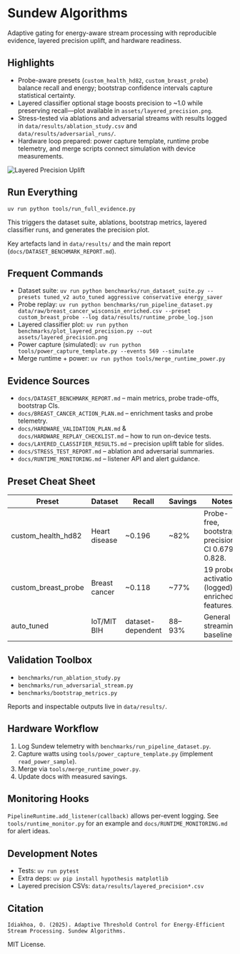 ﻿# Sundew Algorithms

Adaptive gating for energy-aware stream processing with reproducible evidence, layered precision uplift, and hardware readiness.

## Highlights
- Probe-aware presets (`custom_health_hd82`, `custom_breast_probe`) balance recall and energy; bootstrap confidence intervals capture statistical certainty.
- Layered classifier optional stage boosts precision to ~1.0 while preserving recall—plot available in `assets/layered_precision.png`.
- Stress-tested via ablations and adversarial streams with results logged in `data/results/ablation_study.csv` and `data/results/adversarial_runs/`.
- Hardware loop prepared: power capture template, runtime probe telemetry, and merge scripts connect simulation with device measurements.

![Layered Precision Uplift](assets/layered_precision.png)

## Run Everything
```
uv run python tools/run_full_evidence.py
```
This triggers the dataset suite, ablations, bootstrap metrics, layered classifier runs, and generates the precision plot.

Key artefacts land in `data/results/` and the main report (`docs/DATASET_BENCHMARK_REPORT.md`).

## Frequent Commands
- Dataset suite: `uv run python benchmarks/run_dataset_suite.py --presets tuned_v2 auto_tuned aggressive conservative energy_saver`
- Probe replay: `uv run python benchmarks/run_pipeline_dataset.py data/raw/breast_cancer_wisconsin_enriched.csv --preset custom_breast_probe --log data/results/runtime_probe_log.json`
- Layered classifier plot: `uv run python benchmarks/plot_layered_precision.py --out assets/layered_precision.png`
- Power capture (simulated): `uv run python tools/power_capture_template.py --events 569 --simulate`
- Merge runtime + power: `uv run python tools/merge_runtime_power.py`

## Evidence Sources
- `docs/DATASET_BENCHMARK_REPORT.md` – main metrics, probe trade-offs, bootstrap CIs.
- `docs/BREAST_CANCER_ACTION_PLAN.md` – enrichment tasks and probe telemetry.
- `docs/HARDWARE_VALIDATION_PLAN.md` & `docs/HARDWARE_REPLAY_CHECKLIST.md` – how to run on-device tests.
- `docs/LAYERED_CLASSIFIER_RESULTS.md` – precision uplift table for slides.
- `docs/STRESS_TEST_REPORT.md` – ablation and adversarial summaries.
- `docs/RUNTIME_MONITORING.md` – listener API and alert guidance.

## Preset Cheat Sheet
| Preset | Dataset | Recall | Savings | Notes |
| --- | --- | --- | --- | --- |
| custom_health_hd82 | Heart disease | ~0.196 | ~82% | Probe-free, bootstrap precision CI 0.679–0.828. |
| custom_breast_probe | Breast cancer | ~0.118 | ~77% | 19 probe activations (logged), enriched features. |
| auto_tuned | IoT/MIT BIH | dataset-dependent | 88–93% | General streaming baseline. |

## Validation Toolbox
- `benchmarks/run_ablation_study.py`
- `benchmarks/run_adversarial_stream.py`
- `benchmarks/bootstrap_metrics.py`

Reports and inspectable outputs live in `data/results/`.

## Hardware Workflow
1. Log Sundew telemetry with `benchmarks/run_pipeline_dataset.py`.
2. Capture watts using `tools/power_capture_template.py` (implement `read_power_sample`).
3. Merge via `tools/merge_runtime_power.py`.
4. Update docs with measured savings.

## Monitoring Hooks
`PipelineRuntime.add_listener(callback)` allows per-event logging. See `tools/runtime_monitor.py` for an example and `docs/RUNTIME_MONITORING.md` for alert ideas.

## Development Notes
- Tests: `uv run pytest`
- Extra deps: `uv pip install hypothesis matplotlib`
- Layered precision CSVs: `data/results/layered_precision*.csv`

## Citation
```
Idiakhoa, O. (2025). Adaptive Threshold Control for Energy-Efficient Stream Processing. Sundew Algorithms.
```
MIT License.
